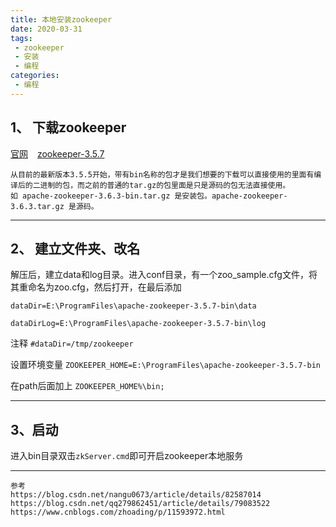 ```yaml
---
title: 本地安装zookeeper
date: 2020-03-31
tags:
 - zookeeper
 - 安装
 - 编程
categories:
 - 编程
---
```


## 1、 下载zookeeper    

[官网]( https://downloads.apache.org/zookeeper/ ) &ensp; [zookeeper-3.5.7]( https://download.csdn.net/download/xu180/12303347 )

```
从目前的最新版本3.5.5开始，带有bin名称的包才是我们想要的下载可以直接使用的里面有编译后的二进制的包，而之前的普通的tar.gz的包里面是只是源码的包无法直接使用。
如 apache-zookeeper-3.6.3-bin.tar.gz 是安装包。apache-zookeeper-3.6.3.tar.gz 是源码。

```

*******

## 2、 建立文件夹、改名

解压后，建立data和log目录。进入conf目录，有一个zoo_sample.cfg文件，将其重命名为zoo.cfg，然后打开，在最后添加

`dataDir=E:\ProgramFiles\apache-zookeeper-3.5.7-bin\data`

`dataDirLog=E:\ProgramFiles\apache-zookeeper-3.5.7-bin\log`

注释 `#dataDir=/tmp/zookeeper`


设置环境变量
`ZOOKEEPER_HOME=E:\ProgramFiles\apache-zookeeper-3.5.7-bin`

在path后面加上  `ZOOKEEPER_HOME%\bin;`

*******

## 3、启动
进入bin目录双击`zkServer.cmd`即可开启zookeeper本地服务


*******

```
参考
https://blog.csdn.net/nangu0673/article/details/82587014
https://blog.csdn.net/qq279862451/article/details/79083522
https://www.cnblogs.com/zhoading/p/11593972.html

```

